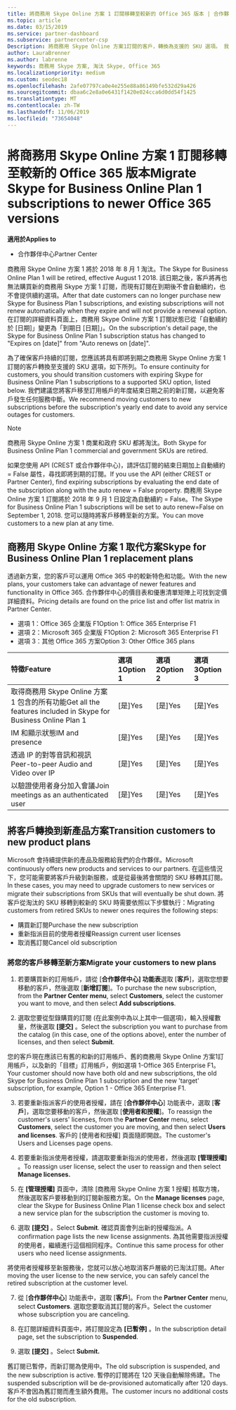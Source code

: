```yaml
---
title: 將商務用 Skype Online 方案 1 訂閱移轉至較新的 Office 365 版本 | 合作夥伴中心
ms.topic: article
ms.date: 03/15/2019
ms.service: partner-dashboard
ms.subservice: partnercenter-csp
Description: 將商務用 Skype Online 方案1訂閱的客戶，轉換為支援的 SKU 選項。 我們建議您將客戶移至訂用帳戶的年度結束日期之前的新訂閱。
author: LauraBrenner
ms.author: labrenne
keywords: 商務用 Skype 方案, 淘汰 Skype, Office 365
ms.localizationpriority: medium
ms.custom: seodec18
ms.openlocfilehash: 2afe07797ca0e4e255e88a86149bfe532d29a426
ms.sourcegitcommit: dbaa6c2e8a0e6431f1420e024cca6d0dd54f1425
ms.translationtype: MT
ms.contentlocale: zh-TW
ms.lasthandoff: 11/06/2019
ms.locfileid: "73654048"
---
```

# <a name="migrate-skype-for-business-online-plan-1-subscriptions-to-newer-office-365-versions"></a><span data-ttu-id="2cc55-105">將商務用 Skype Online 方案 1 訂閱移轉至較新的 Office 365 版本</span><span class="sxs-lookup"><span data-stu-id="2cc55-105">Migrate Skype for Business Online Plan 1 subscriptions to newer Office 365 versions</span></span>

<span data-ttu-id="2cc55-106">**適用於**</span><span class="sxs-lookup"><span data-stu-id="2cc55-106">**Applies to**</span></span>

- <span data-ttu-id="2cc55-107">合作夥伴中心</span><span class="sxs-lookup"><span data-stu-id="2cc55-107">Partner Center</span></span>

<span data-ttu-id="2cc55-108">商務用 Skype Online 方案 1 將於 2018 年 8 月 1 淘汰。</span><span class="sxs-lookup"><span data-stu-id="2cc55-108">The Skype for Business Online Plan 1 will be retired, effective August 1 2018.</span></span> <span data-ttu-id="2cc55-109">該日期之後，客戶將再也無法購買新的商務用 Skype 方案 1 訂閱，而現有訂閱在到期後不會自動續約，也不會提供續約選項。</span><span class="sxs-lookup"><span data-stu-id="2cc55-109">After that date customers can no longer purchase new Skype for Business Plan 1 subscriptions, and existing subscriptions will not renew automatically when they expire and will not provide a renewal option.</span></span> <span data-ttu-id="2cc55-110">在訂閱的詳細資料頁面上，商務用 Skype Online 方案 1 訂閱狀態已從「自動續約於 [日期]」變更為「到期日 [日期]」。</span><span class="sxs-lookup"><span data-stu-id="2cc55-110">On the subscription's detail page, the Skype for Business Online Plan 1 subscription status has changed to "Expires on [date]" from "Auto renews on [date]".</span></span>  

<span data-ttu-id="2cc55-111">為了確保客戶持續的訂閱，您應該將具有即將到期之商務用 Skype Online 方案 1 訂閱的客戶轉換至支援的 SKU 選項，如下所列。</span><span class="sxs-lookup"><span data-stu-id="2cc55-111">To ensure continuity for customers, you should transition customers with expiring Skype for Business Online Plan 1 subscriptions to a supported SKU option, listed below.</span></span> <span data-ttu-id="2cc55-112">我們建議您將客戶移至訂用帳戶的年度結束日期之前的新訂閱，以避免客戶發生任何服務中斷。</span><span class="sxs-lookup"><span data-stu-id="2cc55-112">We recommend moving customers to new subscriptions before the subscription's yearly end date to avoid any service outages for customers.</span></span> 

>[!NOTE]
><span data-ttu-id="2cc55-113">商務用 Skype Online 方案 1 商業和政府 SKU 都將淘汰。</span><span class="sxs-lookup"><span data-stu-id="2cc55-113">Both Skype for Business Online Plan 1 commercial and government SKUs are retired.</span></span>

<span data-ttu-id="2cc55-114">如果您使用 API (CREST 或合作夥伴中心)，請評估訂閱的結束日期加上自動續約 = False 屬性，尋找即將到期的訂閱。</span><span class="sxs-lookup"><span data-stu-id="2cc55-114">If you use the API (either CREST or Partner Center), find expiring subscriptions by evaluating the end date of the subscription along with the auto renew = False property.</span></span> <span data-ttu-id="2cc55-115">商務用 Skype Online 方案 1 訂閱將於 2018 年 9 月 1 日設定為自動續約 = False。</span><span class="sxs-lookup"><span data-stu-id="2cc55-115">The Skype for Business Online Plan 1 subscriptions will be set to auto renew=False on September 1, 2018.</span></span> <span data-ttu-id="2cc55-116">您可以隨時將客戶移轉至新的方案。</span><span class="sxs-lookup"><span data-stu-id="2cc55-116">You can move customers to a new plan at any time.</span></span> 

## <a name="skype-for-business-online-plan-1-replacement-plans"></a><span data-ttu-id="2cc55-117">商務用 Skype Online 方案 1 取代方案</span><span class="sxs-lookup"><span data-stu-id="2cc55-117">Skype for Business Online Plan 1 replacement plans</span></span>

<span data-ttu-id="2cc55-118">透過新方案，您的客戶可以運用 Office 365 中的較新特色和功能。</span><span class="sxs-lookup"><span data-stu-id="2cc55-118">With the new plans, your customers take can advantage of newer features and functionality in Office 365.</span></span> <span data-ttu-id="2cc55-119">合作夥伴中心的價目表和優惠清單矩陣上可找到定價詳細資料。</span><span class="sxs-lookup"><span data-stu-id="2cc55-119">Pricing details are found on the price list and offer list matrix in Partner Center.</span></span> 

- <span data-ttu-id="2cc55-120">選項 1：Office 365 企業版 F1</span><span class="sxs-lookup"><span data-stu-id="2cc55-120">Option 1: Office 365 Enterprise F1</span></span>
- <span data-ttu-id="2cc55-121">選項 2：Microsoft 365 企業版 F1</span><span class="sxs-lookup"><span data-stu-id="2cc55-121">Option 2: Microsoft 365 Enterprise F1</span></span>
- <span data-ttu-id="2cc55-122">選項 3：其他 Office 365 方案</span><span class="sxs-lookup"><span data-stu-id="2cc55-122">Option 3: Other Office 365 plans</span></span>

|<span data-ttu-id="2cc55-123">**特徵**</span><span class="sxs-lookup"><span data-stu-id="2cc55-123">**Feature**</span></span>    |<span data-ttu-id="2cc55-124">**選項1**</span><span class="sxs-lookup"><span data-stu-id="2cc55-124">**Option 1**</span></span>   |<span data-ttu-id="2cc55-125">**選項2**</span><span class="sxs-lookup"><span data-stu-id="2cc55-125">**Option 2**</span></span>   |<span data-ttu-id="2cc55-126">**選項3**</span><span class="sxs-lookup"><span data-stu-id="2cc55-126">**Option 3**</span></span>   |
|:-----------------|:-----------------|:-------------|:------------|
|<span data-ttu-id="2cc55-127">取得商務用 Skype Online 方案 1 包含的所有功能</span><span class="sxs-lookup"><span data-stu-id="2cc55-127">Get all the features included in Skype for Business Online Plan 1</span></span>|<span data-ttu-id="2cc55-128">[是]</span><span class="sxs-lookup"><span data-stu-id="2cc55-128">Yes</span></span>   |<span data-ttu-id="2cc55-129">[是]</span><span class="sxs-lookup"><span data-stu-id="2cc55-129">Yes</span></span>   |<span data-ttu-id="2cc55-130">[是]</span><span class="sxs-lookup"><span data-stu-id="2cc55-130">Yes</span></span>   |
|<span data-ttu-id="2cc55-131">IM 和顯示狀態</span><span class="sxs-lookup"><span data-stu-id="2cc55-131">IM and presence</span></span> |<span data-ttu-id="2cc55-132">[是]</span><span class="sxs-lookup"><span data-stu-id="2cc55-132">Yes</span></span>   |<span data-ttu-id="2cc55-133">[是]</span><span class="sxs-lookup"><span data-stu-id="2cc55-133">Yes</span></span>   |<span data-ttu-id="2cc55-134">[是]</span><span class="sxs-lookup"><span data-stu-id="2cc55-134">Yes</span></span>   |
|<span data-ttu-id="2cc55-135">透過 IP 的對等音訊和視訊</span><span class="sxs-lookup"><span data-stu-id="2cc55-135">Peer-to-peer Audio and Video over IP</span></span>|<span data-ttu-id="2cc55-136">[是]</span><span class="sxs-lookup"><span data-stu-id="2cc55-136">Yes</span></span>   |<span data-ttu-id="2cc55-137">[是]</span><span class="sxs-lookup"><span data-stu-id="2cc55-137">Yes</span></span>   |<span data-ttu-id="2cc55-138">[是]</span><span class="sxs-lookup"><span data-stu-id="2cc55-138">Yes</span></span>   
|<span data-ttu-id="2cc55-139">以驗證使用者身分加入會議</span><span class="sxs-lookup"><span data-stu-id="2cc55-139">Join meetings as an authenticated user</span></span>| <span data-ttu-id="2cc55-140">[是]</span><span class="sxs-lookup"><span data-stu-id="2cc55-140">Yes</span></span>   |<span data-ttu-id="2cc55-141">[是]</span><span class="sxs-lookup"><span data-stu-id="2cc55-141">Yes</span></span>   |<span data-ttu-id="2cc55-142">[是]</span><span class="sxs-lookup"><span data-stu-id="2cc55-142">Yes</span></span>   |

## <a name="transition-customers-to-new-product-plans"></a><span data-ttu-id="2cc55-143">將客戶轉換到新產品方案</span><span class="sxs-lookup"><span data-stu-id="2cc55-143">Transition customers to new product plans</span></span>

<span data-ttu-id="2cc55-144">Microsoft 會持續提供新的產品及服務給我們的合作夥伴。</span><span class="sxs-lookup"><span data-stu-id="2cc55-144">Microsoft continuously offers new products and services to our partners.</span></span> <span data-ttu-id="2cc55-145">在這些情況下，您可能需要將客戶升級到新服務，或是從最後將會關閉的 SKU 移轉其訂閱。</span><span class="sxs-lookup"><span data-stu-id="2cc55-145">In these cases, you may need to upgrade customers to new services or migrate their subscriptions from SKUs that will eventually be shut down.</span></span> <span data-ttu-id="2cc55-146">將客戶從淘汰的 SKU 移轉到較新的 SKU 時需要依照以下步驟執行：</span><span class="sxs-lookup"><span data-stu-id="2cc55-146">Migrating customers from retired SKUs to newer ones requires the following steps:</span></span>

- <span data-ttu-id="2cc55-147">購買新訂閱</span><span class="sxs-lookup"><span data-stu-id="2cc55-147">Purchase the new subscription</span></span>
- <span data-ttu-id="2cc55-148">重新指派目前的使用者授權</span><span class="sxs-lookup"><span data-stu-id="2cc55-148">Reassign current user licenses</span></span>
- <span data-ttu-id="2cc55-149">取消舊訂閱</span><span class="sxs-lookup"><span data-stu-id="2cc55-149">Cancel old subscription</span></span>

### <a name="migrate-your-customers-to-new-plans"></a><span data-ttu-id="2cc55-150">將您的客戶移轉至新方案</span><span class="sxs-lookup"><span data-stu-id="2cc55-150">Migrate your customers to new plans</span></span>

1. <span data-ttu-id="2cc55-151">若要購買新的訂用帳戶，請從 [**合作夥伴中心] 功能表**選取 [**客戶**]，選取您想要移動的客戶，然後選取 [**新增訂閱**]。</span><span class="sxs-lookup"><span data-stu-id="2cc55-151">To purchase the new subscription, from the **Partner Center menu**, select **Customers**, select the customer you want to move, and then select **Add subscriptions**.</span></span>

2. <span data-ttu-id="2cc55-152">選取您要從型錄購買的訂閱 (在此案例中為以上其中一個選項)，輸入授權數量，然後選取 **\[提交\]** 。</span><span class="sxs-lookup"><span data-stu-id="2cc55-152">Select the subscription you want to purchase from the catalog (in this case, one of the options above), enter the number of licenses, and then select **Submit**.</span></span> 

<span data-ttu-id="2cc55-153">您的客戶現在應該已有舊的和新的訂用帳戶、舊的商務用 Skype Online 方案1訂用帳戶，以及新的「目標」訂用帳戶，例如選項 1-Office 365 Enterprise F1。</span><span class="sxs-lookup"><span data-stu-id="2cc55-153">Your customer should now have both old and new subscriptions, the old Skype for Business Online Plan 1  subscription and the new 'target' subscription, for example, Option 1 - Office 365 Enterprise F1.</span></span>

3. <span data-ttu-id="2cc55-154">若要重新指派客戶的使用者授權，請在 [**合作夥伴中心**] 功能表中，選取 [**客戶**]，選取您要移動的客戶，然後選取 [**使用者和授權**]。</span><span class="sxs-lookup"><span data-stu-id="2cc55-154">To reassign the customer's users' licenses, from the **Partner Center** menu, select **Customers**, select the customer you are moving, and then select **Users and licenses**.</span></span> <span data-ttu-id="2cc55-155">客戶的 [使用者和授權] 頁面隨即開啟。</span><span class="sxs-lookup"><span data-stu-id="2cc55-155">The customer's Users and Licenses page opens.</span></span>

4. <span data-ttu-id="2cc55-156">若要重新指派使用者授權，請選取要重新指派的使用者，然後選取 **\[管理授權\]** 。</span><span class="sxs-lookup"><span data-stu-id="2cc55-156">To reassign user license, select the user to reassign and then select **Manage licenses.**</span></span>

5. <span data-ttu-id="2cc55-157">在 **\[管理授權\]** 頁面中，清除 \[商務用 Skype Online 方案 1 授權\] 核取方塊，然後選取客戶要移動到的訂閱新服務方案。</span><span class="sxs-lookup"><span data-stu-id="2cc55-157">On the **Manage licenses** page, clear the Skype for Business Online Plan 1 license check box and select a new service plan for the subscription the customer is moving to.</span></span>

6. <span data-ttu-id="2cc55-158">選取 **\[提交\]** 。</span><span class="sxs-lookup"><span data-stu-id="2cc55-158">Select **Submit**.</span></span> <span data-ttu-id="2cc55-159">確認頁面會列出新的授權指派。</span><span class="sxs-lookup"><span data-stu-id="2cc55-159">A confirmation page lists the new license assignments.</span></span> <span data-ttu-id="2cc55-160">為其他需要指派授權的使用者，繼續進行這個相同程序。</span><span class="sxs-lookup"><span data-stu-id="2cc55-160">Continue this same process for other users who need license assignments.</span></span>

<span data-ttu-id="2cc55-161">將使用者授權移至新服務後，您就可以放心地取消客戶層級的已淘汰訂閱。</span><span class="sxs-lookup"><span data-stu-id="2cc55-161">After moving the user license to the new service, you can safely cancel the retired subscription at the customer level.</span></span>

7. <span data-ttu-id="2cc55-162">從 [**合作夥伴中心**] 功能表中，選取 [**客戶**]。</span><span class="sxs-lookup"><span data-stu-id="2cc55-162">From the **Partner Center** menu, select **Customers**.</span></span> <span data-ttu-id="2cc55-163">選取您要取消其訂閱的客戶。</span><span class="sxs-lookup"><span data-stu-id="2cc55-163">Select the customer whose subscription you are canceling.</span></span>

8. <span data-ttu-id="2cc55-164">在訂閱詳細資料頁面中，將訂閱設定為 **\[已暫停\]** 。</span><span class="sxs-lookup"><span data-stu-id="2cc55-164">In the subscription detail page, set the subscription to **Suspended**.</span></span>

9. <span data-ttu-id="2cc55-165">選取 **\[提交\]** 。</span><span class="sxs-lookup"><span data-stu-id="2cc55-165">Select **Submit.**</span></span>

<span data-ttu-id="2cc55-166">舊訂閱已暫停，而新訂閱為使用中。</span><span class="sxs-lookup"><span data-stu-id="2cc55-166">The old subscription is suspended, and the new subscription is active.</span></span> <span data-ttu-id="2cc55-167">暫停的訂閱將在 120 天後自動解除佈建。</span><span class="sxs-lookup"><span data-stu-id="2cc55-167">The suspended subscription will be de-provisioned automatically after 120 days.</span></span> <span data-ttu-id="2cc55-168">客戶不會因為舊訂閱而產生額外費用。</span><span class="sxs-lookup"><span data-stu-id="2cc55-168">The customer incurs no additional costs for the old subscription.</span></span>

